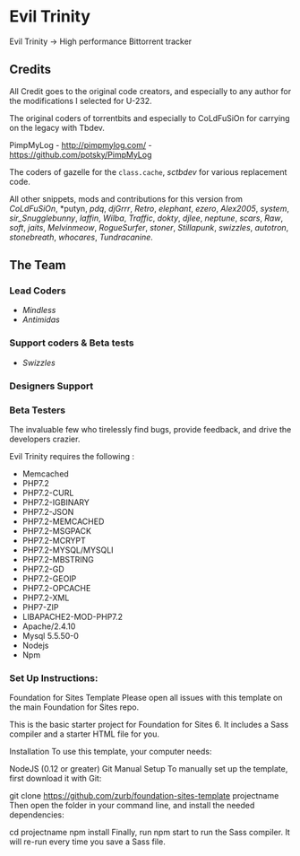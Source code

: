 # Evil Trinity


Evil Trinity -> High performance Bittorrent tracker

## Credits

All Credit goes to the original code creators, and especially to any author for the modifications I selected for U-232.

The original coders of torrentbits and especially to CoLdFuSiOn for carrying on the legacy with Tbdev.

PimpMyLog - <http://pimpmylog.com/> - <https://github.com/potsky/PimpMyLog>

The coders of gazelle for the `class.cache`, *sctbdev* for various replacement code.

All other snippets, mods and contributions for this version from *CoLdFuSiOn*, *putyn, *pdq*, *djGrrr*, *Retro*, *elephant*, *ezero*, *Alex2005*, *system*, *sir_Snugglebunny*, *laffin*, *Wilba*, *Traffic*, *dokty*, *djlee*, *neptune*, *scars*, *Raw*, *soft*, *jaits*, *Melvinmeow*, *RogueSurfer*, *stoner*, *Stillapunk*, *swizzles*, *autotron*, *stonebreath*, *whocares*, *Tundracanine*. 


## The Team

### Lead Coders

- *Mindless*
- *Antimidas*
### Support coders & Beta tests

- *Swizzles*

### Designers Support

### Beta Testers

The invaluable few who tirelessly find bugs, provide feedback, and drive the developers crazier.


Evil Trinity requires the following :

- Memcached
- PHP7.2
- PHP7.2-CURL
- PHP7.2-IGBINARY
- PHP7.2-JSON
- PHP7.2-MEMCACHED
- PHP7.2-MSGPACK
- PHP7.2-MCRYPT
- PHP7.2-MYSQL/MYSQLI
- PHP7.2-MBSTRING
- PHP7.2-GD
- PHP7.2-GEOIP
- PHP7.2-OPCACHE
- PHP7.2-XML
- PHP7-ZIP
- LIBAPACHE2-MOD-PHP7.2
- Apache/2.4.10
- Mysql 5.5.50-0
- Nodejs
- Npm
### Set Up Instructions:

Foundation for Sites Template
Please open all issues with this template on the main Foundation for Sites repo.

This is the basic starter project for Foundation for Sites 6. It includes a Sass compiler and a starter HTML file for you.

Installation
To use this template, your computer needs:

NodeJS (0.12 or greater)
Git
Manual Setup
To manually set up the template, first download it with Git:

git clone https://github.com/zurb/foundation-sites-template projectname
Then open the folder in your command line, and install the needed dependencies:

cd projectname
npm install
Finally, run npm start to run the Sass compiler. It will re-run every time you save a Sass file.
